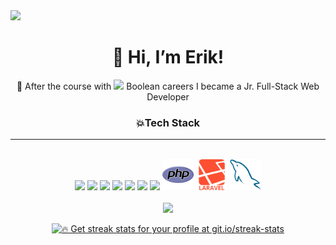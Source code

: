 <img src="https://wallpaper.dog/large/20512772.jpg"/>

<div align="center" class="d-flex">
	<h1 class="">👋 Hi, I’m Erik!</h1>
	<p>🌱 After the course with <img style="width:30px;" src="https://user-images.githubusercontent.com/103998809/198980290-3a383301-9c6c-462b-87c9-e621fe5914c3.png"/>
 			Boolean careers I became a Jr. Full-Stack Web Developer</p>
</div>

<h3 align="center">💥Tech Stack</h3><hr><br>
<div class="d-flex" align="center">
	<img src="https://user-images.githubusercontent.com/103998809/198972625-9b4c5872-ad2d-482f-bd20-2ffe27625297.png"/>
	<img src="https://user-images.githubusercontent.com/103998809/198979698-db5d9fed-aabf-4641-80c6-eb9898165ac4.png"/>
	<img style="width:50px;" src="https://user-images.githubusercontent.com/103998809/198979741-4a38605e-72ca-433c-b8e9-7c058d14e9dd.png"/>
	<img src="https://user-images.githubusercontent.com/103998809/198979771-4cd00523-be64-4066-a9c3-dedabce98790.png"/>
	<img src="https://user-images.githubusercontent.com/103998809/198979822-f97a3229-38f9-4aee-a15d-04802b202770.png"/>
	<img src="https://camo.githubusercontent.com/68a3726fa6096dd57165e8744b8021cfc911c8615d6060726fedb79a062fca9a/68747470733a2f2f696d672e69636f6e73382e636f6d2f636f6c6f722f34382f3030303030302f7675652d6a732e706e67"/>
	<img src="https://camo.githubusercontent.com/03899ca15bc7682cad570e2638be85926777122dce4b90151d5efc897660d5cd/68747470733a2f2f696d672e69636f6e73382e636f6d2f636f6c6f722f34382f3030303030302f6e6f64656a732e706e67"/>
	<img style="width:50px;" src="https://github.com/devicons/devicon/raw/master/icons/php/php-original.svg"/>
	<img style="width:50px;" src="https://github.com/devicons/devicon/raw/master/icons/laravel/laravel-plain-wordmark.svg"/>
	<img style="width:50px;" src="https://github.com/devicons/devicon/raw/master/icons/mysql/mysql-original.svg"/>
</div>

<div align="center">
  <br/>
	<a href="https://github.com/ErikB21/github-readme-stats"><img src="https://github-readme-stats.vercel.app/api/top-langs/?username=ErikB21&langs_count=8&count_private=true&layout=compact&theme=transparent&hide_border=true&background=1D0445" /></a>
<p>
    <a href="https://github.com/ErikB21/github-readme-streak-stats">
        <img title="🔥 Get streak stats for your profile at git.io/streak-stats"  src="https://github-readme-stats.vercel.app/api?username=ErikB21&show_icons=true&theme=transparent"/>
    </a>
</p>



  
  <br/>
</div>

 


 
 


<!---
ErikB21/ErikB21 is a ✨ special ✨ repository because its `README.md` (this file) appears on your GitHub profile.
You can click the Preview link to take a look at your changes.
--->

